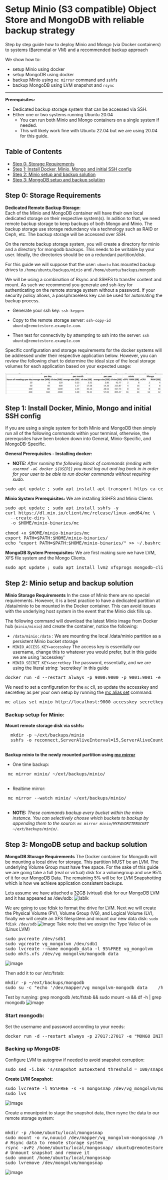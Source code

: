 # <a id="top"></a> Setup Minio (S3 compatible) Object Store and MongoDB with reliable backup strategy
Step by step guide how to deploy Minio and Mongo (via Docker containers) to systems (Baremetal or VM) and a recommended backup approach

We show how to:
- setup Minio using docker
- setup MongoDB using docker
- backup Minio using `mc mirror` command and `sshfs`
- backup MongoDB using LVM snapshot and `rsync`

----
**Prerequisites:**
* Dedicated backup storage system that can be accessed via SSH.
* Either one or two systems running Ubuntu 20.04
  *  You can run both Minio and Mongo containers on a single system if needed. 
  *  This will likely work fine with Ubuntu 22.04 but we are using 20.04 for this guide.

## <a id="toc"></a>Table of Contents
- [Step 0: Storage Requirements](#before)
- [Step 1: Install Docker, Minio, Mongo and initial SSH config](#step1)
- [Step 2: Minio setup and backup solution](#step2)
- [Step 3: MongoDB setup and backup solution](#step3)

## <a name="before"></a>Step 0: Storage Requirements

**Dedicated Remote Backup Storage:**  
Each of the Minio and MongoDB container will have their own local dedicated storage on their respective system(s). 
In adition to that, we need remote backup storage to keep backups of both Mongo and Minio. The backup storage use storage redundancy via a technology such as RAID or Ceph, etc. The backup storage will be accessed over SSH.

On the remote backup storage system, you will create a directory for minio and a directory for mongodb backups. This needs to be writable by your user. Ideally, the directories should be on a redundant partition/disk.

For this guide we will suppose that the user: `ubuntu` has mounted backup drives to `/home/ubuntu/backups/minio` and `/home/ubuntu/backups/mongodb`

We will be using a combination of Rsync and SSHFS to transfer content and mount. As such we recommend you generate and ssh-key for authenticating on the remote storage system without a password. If your security policy allows, a passphraseless key can be used for automating the backup process. 

- Generate your ssh key: `ssh-keygen`

- Copy to the remote storage server: `ssh-copy-id ubuntu@remotestore.example.com`.

- Then test for connectivity by attempting to ssh into the server: `ssh ubuntu@remotestore.example.com`

Specific configuration and storage requirements for the docker systems will be addressed under their respective application below. However, you can review the following chart to determine the ideal size of the local storage volumes for each application based on your expected usage:

![storagechart](minioandmongo-storage.png)

## <a name="step1"></a>Step 1: Install Docker, Minio, Mongo and initial SSH config
If you are using a single system for both Minio and MongoDB then simply run all of the following commands within your terminal, otherwise, the prerequsites have been broken down into General, Minio-Specific, and MongoDB-Specific.

**General Prerequisites - Installing docker:**
* **NOTE:** *After running the following block of commands (ending with `usermod -aG docker ${USER}`) you must log out and log back in in order for your user to be able to run docker commands without requiring sudo.*
<pre>
sudo apt update ; sudo apt install apt-transport-https ca-certificates curl rsync software-properties-common -y && curl -fsSL https://download.docker.com/linux/ubuntu/gpg | sudo apt-key add - && sudo add-apt-repository "deb [arch=amd64] https://download.docker.com/linux/ubuntu focal stable" && sudo apt install docker-ce -y && sudo usermod -aG docker ${USER}
</pre>

**Minio System Prerequisites:**
We are installing SSHFS and Minio Clients
<pre>
sudo apt update ; sudo apt install sshfs -y
curl https://dl.min.io/client/mc/release/linux-amd64/mc \
  --create-dirs \
  -o $HOME/minio-binaries/mc

chmod +x $HOME/minio-binaries/mc
export PATH=$PATH:$HOME/minio-binaries/
echo "export PATH=$PATH:$HOME/minio-binaries/" >> ~/.bashrc
</pre>

**MongoDB System Prerequisites:**
We are first making sure we have LVM, XFS file system and the Mongo Clients.
<pre>
sudo apt update ; sudo apt install lvm2 xfsprogs mongodb-clients
</pre>

## <a name="step2"></a>Step 2: Minio setup and backup solution

**Minio Storage Requirements**
In the case of Minio there are no special requirements. However, it is a best practice to have a dedicated partition at /data/minio to be mounted in the Docker container. This can avoid issues with the underlying host system in the event that the Minio disk fills up. 

The following command will download the latest Minio image from Docker hub (`minio/minio`) and create the container, notice the following:
* `/data/minio:/data` : We are mounting the local /data/minio partition as a persistent Minio bucket storage
* `MINIO_ACCESS_KEY=accesskey` The access key is essentially our username, change this to whatever you would prefer, but in this guide we are using 'accesskey'
* `MINIO_SECRET_KEY=secretkey` The password, essentially, and we are using the literal string: 'secretkey' in this guide

<pre>
docker run -d --restart always -p 9000:9000 -p 9001:9001 -e "MINIO_ACCESS_KEY=accesskey" -e "MINIO_SECRET_KEY=secretkey" -v /data/minio:/data -v /data/config:/root/.minio minio/minio server /data --console-address ":9001"
</pre>

We need to set a configuration for the `mc` cli, so update the accesskey and secretkey as per your own setup by running the [mc alias set](https://min.io/docs/minio/linux/reference/minio-mc/mc-alias-set.html) command:
<pre>
mc alias set minio http://localhost:9000 accesskey secretkey
</pre>

### Backup setup for Minio:

**Mount remote storage disk via sshfs:**
  <pre>
  mkdir -p ~/ext/backups/minio
  sshfs -o reconnect,ServerAliveInterval=15,ServerAliveCountMax=3 ubuntu@remotestore.example.com:/home/ubuntu/backups/minio  ~/ext/backups/minio
  </pre>

**Backup minio to the newly mounted partition using [mc mirror](https://min.io/docs/minio/linux/reference/minio-mc/mc-mirror.html)**
 - One time backup:
 <pre>
 mc mirror minio/ ~/ext/backups/minio/
 </pre>
 - Realtime mirror:
 <pre>
 mc mirror --watch minio/ ~/ext/backups/minio/
 </pre> 

* **NOTE:** *These commands backup every bucket within the minio instance. You can selectively choose which buckets to backup by appending them to the source: `mc mirror minio/MYFAVORITEBUCKET ~/ext/backups/minio/`.*
 

## <a name="step3"></a>Step 3: MongoDB setup and backup solution

**MongoDB Storage Requirements**
The Docker container for Mongodb will be mounting a local drive for storage. This partition MUST be an LVM. The underlying Volume Group must have free space. For the sake of this guide we are going take a full (real or virtual) disk for a volumegroup and use 95% of it for our MongoDB Data. The remaining 5% will be for LVM Snapshotting which is how we achieve application consistent backups.

Lets assume we have attached a 32GB (virtual) disk for our MongoDB LVM and it has appeared as /dev/sdb:
![lsblk](https://user-images.githubusercontent.com/14049448/195718717-b86e8529-0758-45a5-b88a-e787633f30ad.png)

We are going to use fdisk to format the drive for LVM. Next we will create the Physical Volume (PV), Volume Group (VG), and Logical Volume (LV), finally we will create an XFS filesystem and mount our new data disk:
`sudo fdisk /dev/sdb`
![image](https://user-images.githubusercontent.com/14049448/197079090-61dce343-958d-43e9-86d7-6907dbe7676c.png)
Take note that we assign the Type Value of `8e` (Linux LVM)

<pre>
sudo pvcreate /dev/sdb1
sudo vgcreate vg_mongolvm /dev/sdb1
sudo lvcreate --name mongodb_data -l 95%FREE vg_mongolvm
sudo mkfs.xfs /dev/vg_mongolvm/mongodb_data
</pre>
![image](https://user-images.githubusercontent.com/14049448/197080019-28377766-3b95-4aee-a0b8-83841d95b757.png)


Then add it to our /etc/fstab:
<pre>
mkdir -p ~/ext/backups/mongodb
sudo su -c "echo '/dev/mapper/vg_mongolvm-mongodb_data    /home/ubuntu/ext/backups/mongodb    xfs    defaults    0    2' >> /etc/fstab"
</pre>

Test by running: 
grep mongodb /etc/fstab && sudo mount -a && df -h | grep mongodb
![image](https://user-images.githubusercontent.com/14049448/197084526-b545bae9-210e-4e80-943e-7a65b90d910e.png)

### Start mongodb:
Set the username and password according to your needs:
<pre>
docker run -d --restart always -p 27017:27017 -e "MONGO_INITDB_ROOT_USERNAME=root" -e "MONGO_INITDB_ROOT_PASSWORD=changeme" -v /data/db:/data/db mongo:4.4.17-rc0
</pre>

### Backing up MongoDB:

Configure LVM to autogrow if needed to avoid snapshot corruption:
<pre>
sudo sed -i.bak 's/snapshot_autoextend_threshold = 100/snapshot_autoextend_threshold = 90/g' /etc/lvm/lvm.conf
</pre>

**Create LVM Snapshot:**
<pre>
sudo lvcreate -l 95%FREE -s -n mongosnap /dev/vg_mongolvm/mongodb_data
sudo lvs
</pre>
![image](https://user-images.githubusercontent.com/14049448/197085529-edefc67f-a01a-4302-a277-e907220e070c.png)

Create a mountpoint to stage the snapshot data, then rsync the data to our remote storage system:
<pre>

mkdir -p /home/ubuntu/local/mongosnap
sudo mount -o rw,nouuid /dev/mapper/vg_mongolvm-mongosnap /home/ubuntu/local/mongosnap
# Rsync data to remote storage system
rsync -avPz /home/ubuntu/local/mongosnap/ ubuntu@remotestore.example.com:/home/ubuntu/backups/mongodb/
# Unmount snapshot and remove it
sudo umount /home/ubuntu/local/mongosnap
sudo lvremove /dev/mongolvm/mongosnap
</pre>
![image](https://user-images.githubusercontent.com/14049448/197085747-2c26eb93-ce48-46b0-84e0-5d662a4cba65.png)
